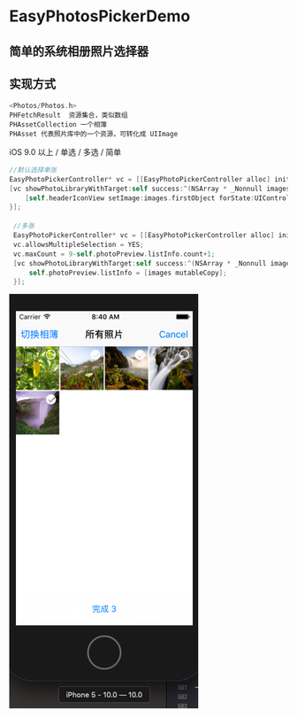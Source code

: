 # EasyPhotosPickerDemo
## 简单的系统相册照片选择器
## 实现方式

```Objective-C
<Photos/Photos.h>
PHFetchResult  资源集合，类似数组
PHAssetCollection 一个相簿
PHAsset 代表照片库中的一个资源，可转化成 UIImage
```

iOS 9.0 以上 / 单选 / 多选 / 简单 

```Objective-C
//默认选择单张
EasyPhotoPickerController* vc = [[EasyPhotoPickerController alloc] init];
[vc showPhotoLibraryWithTarget:self success:^(NSArray * _Nonnull images) {
    [self.headerIconView setImage:images.firstObject forState:UIControlStateNormal];
}];
 
 //多张
 EasyPhotoPickerController* vc = [[EasyPhotoPickerController alloc] init];
 vc.allowsMultipleSelection = YES;
 vc.maxCount = 9-self.photoPreview.listInfo.count+1;
 [vc showPhotoLibraryWithTarget:self success:^(NSArray * _Nonnull images) {
     self.photoPreview.listInfo = [images mutableCopy];
 }];
 ```
 
 ![epp1.png](https://github.com/liuminisaboy/EasyPhotosPickerDemo/blob/master/epp1.png)
